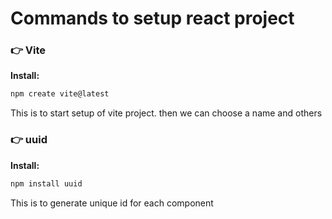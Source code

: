 # Commands to setup react project

### 👉 Vite

**Install:**

```bash
npm create vite@latest
```

This is to start setup of vite project. then we can choose a name and others

### 👉 uuid

**Install:**

```bash
npm install uuid
```

This is to generate unique id for each component
